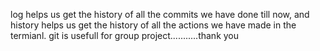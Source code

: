 log helps us get the history of all the commits we have done till now, and history helps us get the history of all the actions we have made in the termianl.
git is usefull for group project...........thank you

